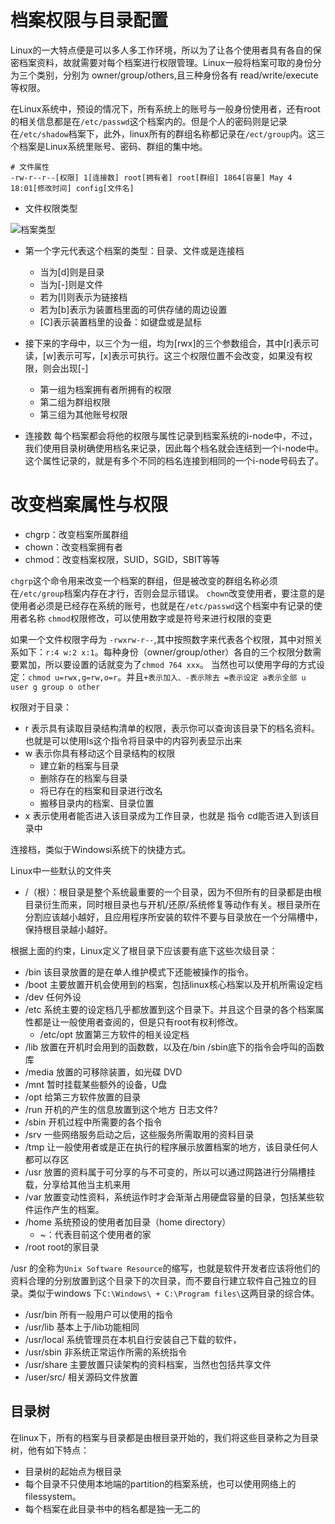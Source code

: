 # 档案权限与目录配置

Linux的一大特点便是可以多人多工作环境，所以为了让各个使用者具有各自的保密档案资料，故就需要对每个档案进行权限管理。Linux一般将档案可取的身份分为三个类别，分别为 owner/group/others,且三种身份各有 read/write/execute等权限。

在Linux系统中，预设的情况下，所有系统上的账号与一般身份使用者，还有root的相关信息都是在`/etc/passwd`这个档案内的。但是个人的密码则是记录在`/etc/shadow`档案下，此外，linux所有的群组名称都记录在`/ect/group`内。这三个档案是Linux系统里账号、密码、群组的集中地。

```shell
# 文件属性
-rw-r--r--[权限] 1[连接数] root[拥有者] root[群组] 1864[容量] May 4 18:01[修改时间] config[文件名]

```

* 文件权限类型

![档案类型](/img/user_auth.png)

* 第一个字元代表这个档案的类型：目录、文件或是连接档
    * 当为[d]则是目录
    * 当为[-]则是文件
    * 若为[l]则表示为链接档
    * 若为[b]表示为装置档里面的可供存储的周边设置
    * [C]表示装置档里的设备：如键盘或是鼠标
* 接下来的字母中，以三个为一组，均为[rwx]的三个参数组合，其中[r]表示可读，[w]表示可写，[x]表示可执行。这三个权限位置不会改变，如果没有权限，则会出现[-]
    * 第一组为档案拥有者所拥有的权限
    * 第二组为群组权限
    * 第三组为其他账号权限

* 连接数
每个档案都会将他的权限与属性记录到档案系统的i-node中，不过，我们使用目录树确使用档名来记录，因此每个档名就会连结到一个i-node中。这个属性记录的，就是有多个不同的档名连接到相同的一个i-node号码去了。

# 改变档案属性与权限

* chgrp：改变档案所属群组
* chown：改变档案拥有者
* chmod：改变档案权限，SUID，SGID，SBIT等等

`chgrp`这个命令用来改变一个档案的群组，但是被改变的群组名称必须在`/etc/group`档案内存在才行，否则会显示错误。
`chown`改变使用者，要注意的是使用者必须是已经存在系统的账号，也就是在`/etc/passwd`这个档案中有记录的使用者名称
`chmod`权限修改，可以使用数字或是符号来进行权限的变更

如果一个文件权限字母为 `-rwxrw-r--`,其中按照数字来代表各个权限，其中对照关系如下：`r:4 w:2 x:1`。每种身份（owner/group/other）各自的三个权限分数需要累加，所以要设置的话就变为了`chmod 764 xxx`。
当然也可以使用字母的方式设定：`chmod u=rwx,g=rw,o=r`。并且`+表示加入、-表示除去 =表示设定 a表示全部 u user g group o other`

权限对于目录：
* r 表示具有读取目录结构清单的权限，表示你可以查询该目录下的档名资料。也就是可以使用ls这个指令将目录中的内容列表显示出来
* w 表示你具有移动这个目录结构的权限
    * 建立新的档案与目录
    * 删除存在的档案与目录
    * 将已存在的档案和目录进行改名
    * 搬移目录内的档案、目录位置
* x 表示使用者能否进入该目录成为工作目录，也就是 指令 cd能否进入到该目录中

连接档，类似于Windowsi系统下的快捷方式。

Linux中一些默认的文件夹
* /（根）：根目录是整个系统最重要的一个目录，因为不但所有的目录都是由根目录衍生而来，同时根目录也与开机/还原/系统修复等动作有关。根目录所在分割应该越小越好，且应用程序所安装的软件不要与目录放在一个分隔槽中，保持根目录越小越好。

根据上面的约束，Linux定义了根目录下应该要有底下这些次级目录：
* /bin 该目录放置的是在单人维护模式下还能被操作的指令。
* /boot 主要放置开机会使用到的档案，包括linux核心档案以及开机所需设定档
* /dev 任何外设
* /etc 系统主要的设定档几乎都放置到这个目录下。并且这个目录的各个档案属性都是让一般使用者查阅的，但是只有root有权利修改。
    * /etc/opt 放置第三方软件的相关设定档
* /lib 放置在开机时会用到的函数数，以及在/bin /sbin底下的指令会呼叫的函数库
* /media 放置的可移除装置，如光碟 DVD
* /mnt 暂时挂载某些额外的设备，U盘
* /opt 给第三方软件放置的目录
* /run 开机的产生的信息放置到这个地方 日志文件?
* /sbin 开机过程中所需要的各个指令
* /srv 一些网络服务启动之后，这些服务所需取用的资料目录
* /tmp 让一般使用者或是正在执行的程序展示放置档案的地方，该目录任何人都可以存区
* /usr 放置的资料属于可分享的与不可变的，所以可以通过网路进行分隔槽挂载，分享给其他当主机来用
* /var 放置变动性资料，系统运作时才会渐渐占用硬盘容量的目录，包括某些软件运作产生的档案。
* /home 系统预设的使用者加目录（home directory）
    * ~：代表目前这个使用者的家
* /root root的家目录

/usr 的全称为`Unix Software Resource`的缩写，也就是软件开发者应该将他们的资料合理的分别放置到这个目录下的次目录，而不要自行建立软件自己独立的目录。类似于windows 下`C:\Windows\ + C:\Program files\`这两目录的综合体。
* /usr/bin 所有一般用户可以使用的指令
* /usr/lib 基本上于/lib功能相同
* /usr/local 系统管理员在本机自行安装自己下载的软件，
* /usr/sbin 非系统正常运作所需的系统指令
* /usr/share 主要放置只读架构的资料档案，当然也包括共享文件
* /user/src/ 相关源码文件放置


## 目录树

在linux下，所有的档案与目录都是由根目录开始的，我们将这些目录称之为目录树，他有如下特点：
* 目录树的起始点为根目录
* 每个目录不只使用本地端的partition的档案系统，也可以使用网络上的filessystem。
* 每个档案在此目录书中的档名都是独一无二的